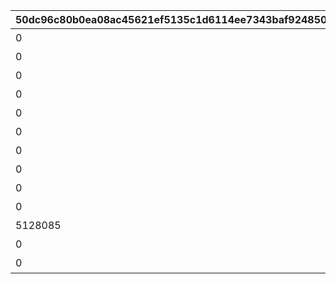 |50dc96c80b0ea08ac45621ef5135c1d6114ee7343baf92485012d70379002390|517bdcad057e0ed3930f71d5b824266c3eee0c7666a746e3efe97817955c8744|ba80321b7364c8fcab47e55f03af1fcbc044f19215797bf88409a6f7775c10b7|dc23fe98f25b5b82a6b93d30ea8f8399d29ea4a99bddc4f1da2782197723c873|ea496d84d37138664b8ed1a8f024cd613cd3bdc2c5913ef664bb76c549b75fca|314de46196a7574d1344b47c84480d845220538dcec57232a961f02725b4b091|f8464eb7044414d9ae854b5e13364eb4e67a878fbd57f9c374922b643810cd4d|59e471f59e1768637098f9e4486993e60bbddd101950c8743fcab3781aad40a6|969ad9e16c203038e799f18293249c26ab0c32907cfbf543b85835ed01112c8a|94b544d4189f3d1a5da1816322b5bd2c91715175e4fdba9f4d229e5ae45dec72|f37bb65ac5fc8a34601d7ac9f68b0181e10ed80a4bbcc3872cdd8b95f2a24fc3|
| --- | --- | --- | --- | --- | --- | --- | --- | --- | --- | --- |
|0|2|0|10128|10128107|91002|25|0|8|二人だけの時間|5128071|
|0|2|5128071|10128|0|91002|25|0|8|新居の必須条件|5128072|
|0|2|5128072|10128|0|91002|25|0|8|本当は誰よりも|5128073|
|0|2|5128073|10128|0|91002|25|0|8|家族で大切に\nしたいこと|5128074|
|0|2|5128074|10128|0|91002|50|0|8|誓いの言葉|5128075|
|0|3|0|10128|10128107|91002|25|0|8|血の婚約報告|5128081|
|0|3|5128081|10128|0|91002|25|0|8|風来人の家探し|5128082|
|0|3|5128082|10128|0|91002|25|0|8|愛おしい時間|5128083|
|0|3|5128083|10128|0|91002|25|0|8|トーゴクの\n家族文化|5128084|
|0|3|5128084|10128|0|91002|50|0|8|飾らない愛を|5128085|
|5128085|4|5128075|10128|0|0|0|0|0|口約束は災いのもと|5128091|
|0|4|5128091|10128|0|0|0|11001271|0|譲れない家庭の味|5128092|
|0|1|0|10128|10128107|0|0|0|0|夢の語り部に誘われて|5128161|